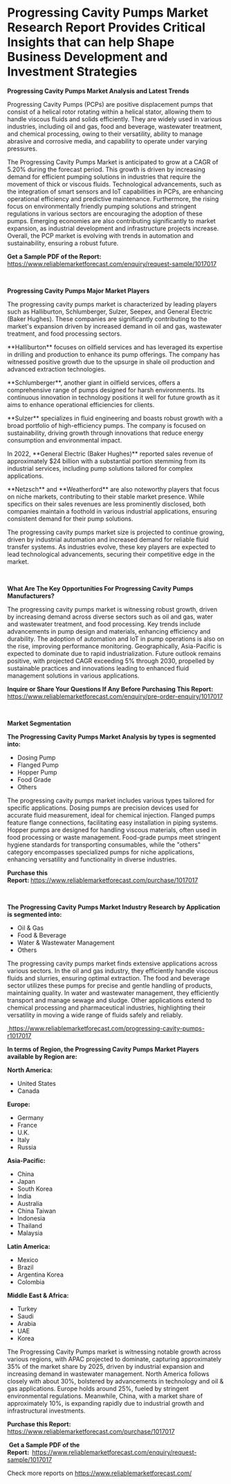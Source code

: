 <p><h1>Progressing Cavity Pumps Market Research Report Provides Critical Insights that can help Shape Business Development and Investment Strategies</h1></p><p><strong>Progressing Cavity Pumps Market Analysis and Latest Trends</strong></p>
<p><p>Progressing Cavity Pumps (PCPs) are positive displacement pumps that consist of a helical rotor rotating within a helical stator, allowing them to handle viscous fluids and solids efficiently. They are widely used in various industries, including oil and gas, food and beverage, wastewater treatment, and chemical processing, owing to their versatility, ability to manage abrasive and corrosive media, and capability to operate under varying pressures.</p><p>The Progressing Cavity Pumps Market is anticipated to grow at a CAGR of 5.20% during the forecast period. This growth is driven by increasing demand for efficient pumping solutions in industries that require the movement of thick or viscous fluids. Technological advancements, such as the integration of smart sensors and IoT capabilities in PCPs, are enhancing operational efficiency and predictive maintenance. Furthermore, the rising focus on environmentally friendly pumping solutions and stringent regulations in various sectors are encouraging the adoption of these pumps. Emerging economies are also contributing significantly to market expansion, as industrial development and infrastructure projects increase. Overall, the PCP market is evolving with trends in automation and sustainability, ensuring a robust future.</p></p>
<p><strong>Get a Sample PDF of the Report:&nbsp;</strong> <a href="https://www.reliablemarketforecast.com/enquiry/request-sample/1017017?utm_campaign=2321&utm_medium=2&utm_source=Github&utm_content=ia&utm_term=15022025&utm_id=progressing-cavity-pumps">https://www.reliablemarketforecast.com/enquiry/request-sample/1017017</a></p>
<p>&nbsp;</p>
<p><strong>Progressing Cavity Pumps Major Market Players</strong></p>
<p><p>The progressing cavity pumps market is characterized by leading players such as Halliburton, Schlumberger, Sulzer, Seepex, and General Electric (Baker Hughes). These companies are significantly contributing to the market's expansion driven by increased demand in oil and gas, wastewater treatment, and food processing sectors.</p><p>**Halliburton** focuses on oilfield services and has leveraged its expertise in drilling and production to enhance its pump offerings. The company has witnessed positive growth due to the upsurge in shale oil production and advanced extraction technologies.</p><p>**Schlumberger**, another giant in oilfield services, offers a comprehensive range of pumps designed for harsh environments. Its continuous innovation in technology positions it well for future growth as it aims to enhance operational efficiencies for clients.</p><p>**Sulzer** specializes in fluid engineering and boasts robust growth with a broad portfolio of high-efficiency pumps. The company is focused on sustainability, driving growth through innovations that reduce energy consumption and environmental impact.</p><p>In 2022, **General Electric (Baker Hughes)** reported sales revenue of approximately $24 billion with a substantial portion stemming from its industrial services, including pump solutions tailored for complex applications.</p><p>**Netzsch** and **Weatherford** are also noteworthy players that focus on niche markets, contributing to their stable market presence. While specifics on their sales revenues are less prominently disclosed, both companies maintain a foothold in various industrial applications, ensuring consistent demand for their pump solutions.</p><p>The progressing cavity pumps market size is projected to continue growing, driven by industrial automation and increased demand for reliable fluid transfer systems. As industries evolve, these key players are expected to lead technological advancements, securing their competitive edge in the market.</p></p>
<p>&nbsp;</p>
<p><strong>What Are The Key Opportunities For Progressing Cavity Pumps Manufacturers?</strong></p>
<p><p>The progressing cavity pumps market is witnessing robust growth, driven by increasing demand across diverse sectors such as oil and gas, water and wastewater treatment, and food processing. Key trends include advancements in pump design and materials, enhancing efficiency and durability. The adoption of automation and IoT in pump operations is also on the rise, improving performance monitoring. Geographically, Asia-Pacific is expected to dominate due to rapid industrialization. Future outlook remains positive, with projected CAGR exceeding 5% through 2030, propelled by sustainable practices and innovations leading to enhanced fluid management solutions in various applications.</p></p>
<p><strong>Inquire or Share Your Questions If Any Before Purchasing This Report:</strong> <a href="https://www.reliablemarketforecast.com/enquiry/pre-order-enquiry/1017017?utm_campaign=2321&utm_medium=2&utm_source=Github&utm_content=ia&utm_term=15022025&utm_id=progressing-cavity-pumps">https://www.reliablemarketforecast.com/enquiry/pre-order-enquiry/1017017</a></p>
<p>&nbsp;</p>
<p><strong>Market Segmentation</strong></p>
<p><strong>The Progressing Cavity Pumps Market Analysis by types is segmented into:</strong></p>
<p><ul><li>Dosing Pump</li><li>Flanged Pump</li><li>Hopper Pump</li><li>Food Grade</li><li>Others</li></ul></p>
<p><p>The progressing cavity pumps market includes various types tailored for specific applications. Dosing pumps are precision devices used for accurate fluid measurement, ideal for chemical injection. Flanged pumps feature flange connections, facilitating easy installation in piping systems. Hopper pumps are designed for handling viscous materials, often used in food processing or waste management. Food-grade pumps meet stringent hygiene standards for transporting consumables, while the "others" category encompasses specialized pumps for niche applications, enhancing versatility and functionality in diverse industries.</p></p>
<p><strong>Purchase this Report:&nbsp;</strong><a href="https://www.reliablemarketforecast.com/purchase/1017017?utm_campaign=2321&utm_medium=2&utm_source=Github&utm_content=ia&utm_term=15022025&utm_id=progressing-cavity-pumps">https://www.reliablemarketforecast.com/purchase/1017017</a></p>
<p>&nbsp;</p>
<p><strong>The Progressing Cavity Pumps Market Industry Research by Application is segmented into:</strong></p>
<p><ul><li>Oil & Gas</li><li>Food & Beverage</li><li>Water & Wastewater Management</li><li>Others</li></ul></p>
<p><p>The progressing cavity pumps market finds extensive applications across various sectors. In the oil and gas industry, they efficiently handle viscous fluids and slurries, ensuring optimal extraction. The food and beverage sector utilizes these pumps for precise and gentle handling of products, maintaining quality. In water and wastewater management, they efficiently transport and manage sewage and sludge. Other applications extend to chemical processing and pharmaceutical industries, highlighting their versatility in moving a wide range of fluids safely and reliably.</p></p>
<p><a href="https://www.reliablemarketforecast.com/progressing-cavity-pumps-r1017017?utm_campaign=2321&utm_medium=2&utm_source=Github&utm_content=ia&utm_term=15022025&utm_id=progressing-cavity-pumps">&nbsp;https://www.reliablemarketforecast.com/progressing-cavity-pumps-r1017017</a></p>
<p><strong>In terms of Region, the Progressing Cavity Pumps Market Players available by Region are:</strong></p>
<p>
    <p> <strong> North America: </strong>
        <ul>
            <li>United States</li>
            <li>Canada</li>
        </ul>
        </p> 
    <p> <strong> Europe: </strong>
        <ul>
            <li>Germany</li>
            <li>France</li>
            <li>U.K.</li>
            <li>Italy</li>
            <li>Russia</li>
        </ul>
        </p> 
    <p> <strong> Asia-Pacific: </strong>
        <ul>
            <li>China</li>
            <li>Japan</li>
            <li>South Korea</li>
            <li>India</li>
            <li>Australia</li>
            <li>China Taiwan</li>
            <li>Indonesia</li>
            <li>Thailand</li>
            <li>Malaysia</li>
        </ul>
        </p> 
    <p> <strong> Latin America: </strong>
        <ul>
            <li>Mexico</li>
            <li>Brazil</li>
            <li>Argentina Korea</li>
            <li>Colombia</li>
        </ul>
        </p> 
    <p> <strong> Middle East & Africa: </strong>
        <ul>
            <li>Turkey</li>
            <li>Saudi</li>
            <li>Arabia</li>
            <li>UAE</li>
            <li>Korea</li>
        </ul>
    </p>
    </p>
<p><p>The Progressing Cavity Pumps market is witnessing notable growth across various regions, with APAC projected to dominate, capturing approximately 35% of the market share by 2025, driven by industrial expansion and increasing demand in wastewater management. North America follows closely with about 30%, bolstered by advancements in technology and oil & gas applications. Europe holds around 25%, fueled by stringent environmental regulations. Meanwhile, China, with a market share of approximately 10%, is expanding rapidly due to industrial growth and infrastructural investments.</p></p>
<p><strong>Purchase this Report: </strong><a href="https://www.reliablemarketforecast.com/purchase/1017017?utm_campaign=2321&utm_medium=2&utm_source=Github&utm_content=ia&utm_term=15022025&utm_id=progressing-cavity-pumps">https://www.reliablemarketforecast.com/purchase/1017017</a></p>
<p>&nbsp;<strong>Get a Sample PDF of the Report:&nbsp;&nbsp;</strong><a href="https://www.reliablemarketforecast.com/enquiry/request-sample/1017017?utm_campaign=2321&utm_medium=2&utm_source=Github&utm_content=ia&utm_term=15022025&utm_id=progressing-cavity-pumps">https://www.reliablemarketforecast.com/enquiry/request-sample/1017017</a></p>
<p><strong></strong></p>
<p>Check more reports on <a href="https://www.reliablemarketforecast.com/?utm_campaign=2321&utm_medium=2&utm_source=Github&utm_content=ia&utm_term=15022025&utm_id=progressing-cavity-pumps">https://www.reliablemarketforecast.com/</a></p>